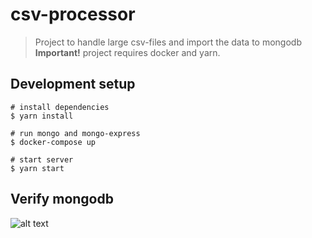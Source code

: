 # csv-processor

> Project to handle large csv-files and import the data to mongodb
> **Important!** project requires docker and yarn.


## Development setup

```batch
# install dependencies
$ yarn install

# run mongo and mongo-express
$ docker-compose up

# start server
$ yarn start
```
## Verify mongodb
![alt text](https://gist.githubusercontent.com/mejiaej/8f5181e4ccb5d8dbd3020d7113f088cc/raw/a667b111cd4383bd967cf1f43391c82b45a24f79/mongo.PNG?raw=true)

